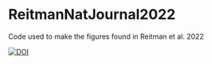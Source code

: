 # ReitmanNatJournal2022
Code used to make the figures found in Reitman et al. 2022

[![DOI](https://zenodo.org/badge/503535665.svg)](https://zenodo.org/badge/latestdoi/503535665)
